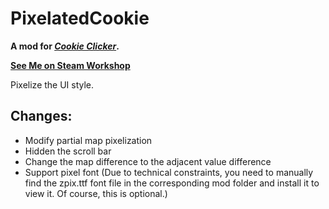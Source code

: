 
# PixelatedCookie

**A mod for *[Cookie Clicker](https://store.steampowered.com/app/1454400/Cookie_Clicker/)*.**

**[See Me on Steam Workshop ](https://steamcommunity.com/sharedfiles/filedetails/?id=2908166482&result=1)**

Pixelize the UI style.

## Changes:
- Modify partial map pixelization
- Hidden the scroll bar
- Change the map difference to the adjacent value difference  
- Support pixel font (Due to technical constraints, you need to manually find the zpix.ttf font file in the corresponding mod folder and install it to view it. Of course, this is optional.)
